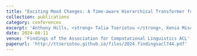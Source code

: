 ```yaml
---
title: "Exciting Mood Changes: A Time-aware Hierarchical Transformer for Change Detection Modelling"
collection: publications
category: conferences
excerpt: 'Anthony Hills, <strong> Talia Tseriotou </strong>, Xenia Miscouridou, Adam Tsakalidis and Maria Liakata'
date: 2024-08-11
venue: 'Findings of the Association for Computational Linguistics ACL'
paperurl: 'http://ttseriotou.github.io/files/2024.findingsacl744.pdf'
---
```


